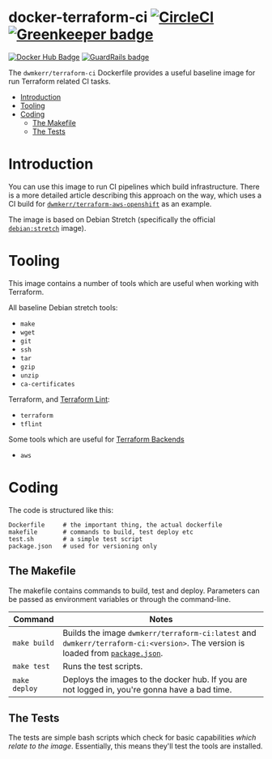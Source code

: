 # docker-terraform-ci [![CircleCI](https://circleci.com/gh/dwmkerr/docker-terraform-ci.svg?style=shield)](https://circleci.com/gh/dwmkerr/docker-terraform-ci) [![Greenkeeper badge](https://badges.greenkeeper.io/dwmkerr/docker-terraform-ci.svg)](https://greenkeeper.io/)

[![Docker Hub Badge](http://dockeri.co/image/dwmkerr/terraform-ci)](https://registry.hub.docker.com/u/dwmkerr/terraform-ci/) [![GuardRails badge](https://badges.production.guardrails.io/dwmkerr/docker-terraform-ci.svg)](https://www.guardrails.io)

The `dwmkerr/terraform-ci` Dockerfile provides a useful baseline image for run Terraform related CI tasks.


<!-- vim-markdown-toc GFM -->

* [Introduction](#introduction)
* [Tooling](#tooling)
* [Coding](#coding)
    * [The Makefile](#the-makefile)
    * [The Tests](#the-tests)

<!-- vim-markdown-toc -->

# Introduction

You can use this image to run CI pipelines which build infrastructure. There is a more detailed article describing this approach on the way, which uses a CI build for [`dwmkerr/terraform-aws-openshift`](https://github.com/dwmkerr/terraform-aws-openshift) as an example.

The image is based on Debian Stretch (specifically the official [`debian:stretch`](https://hub.docker.com/_/debian/) image).

# Tooling

This image contains a number of tools which are useful when working with Terraform.

All baseline Debian stretch tools:

- `make`
- `wget`
- `git`
- `ssh`
- `tar`
- `gzip`
- `unzip`
- `ca-certificates`

Terraform, and [Terraform Lint](https://github.com/wata727/tflint):

- `terraform`
- `tflint`

Some tools which are useful for [Terraform Backends](https://www.terraform.io/docs/backends/)

- `aws`

# Coding 

The code is structured like this:

```
Dockerfile     # the important thing, the actual dockerfile
makefile       # commands to build, test deploy etc
test.sh        # a simple test script
package.json   # used for versioning only
```

## The Makefile

The makefile contains commands to build, test and deploy. Parameters can be passed as environment variables or through the command-line.

| Command                  | Notes                             |
|--------------------------|-----------------------------------|
| `make build`             | Builds the image `dwmkerr/terraform-ci:latest` and `dwmkerr/terraform-ci:<version>`. The version is loaded from [`package.json`](./package.json). |
| `make test`              | Runs the test scripts. |
| `make deploy`            | Deploys the images to the docker hub. If you are not logged in, you're gonna have a bad time. |

## The Tests

The tests are simple bash scripts which check for basic capabilities *which relate to the image*. Essentially, this means they'll test the tools are installed.
